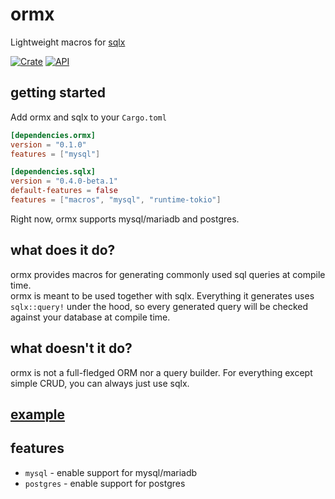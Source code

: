 # ormx
Lightweight macros for [sqlx](https://github.com/launchbadge/sqlx)    

[![Crate](https://img.shields.io/crates/v/ormx.svg)](https://crates.io/crates/ormx)
[![API](https://docs.rs/ormx/badge.svg)](https://docs.rs/ormx)
## getting started
Add ormx and sqlx to your `Cargo.toml`
```toml
[dependencies.ormx]
version = "0.1.0"
features = ["mysql"]

[dependencies.sqlx]
version = "0.4.0-beta.1"
default-features = false
features = ["macros", "mysql", "runtime-tokio"]
```
Right now, ormx supports mysql/mariadb and postgres.
## what does it do? 
ormx provides macros for generating commonly used sql queries at compile time.  
ormx is meant to be used together with sqlx. Everything it generates uses `sqlx::query!` under the hood, so every generated query will be checked against your database at compile time.  
## what doesn't it do?
ormx is not a full-fledged ORM nor a query builder. For everything except simple CRUD, you can always just use sqlx.  
## [example](https://github.com/NyxCode/ormx/tree/master/example/src/main.rs)
## features
- `mysql` -  enable support for mysql/mariadb  
- `postgres` - enable support for postgres  
